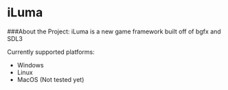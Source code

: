 ﻿# iLuma

###About the Project:
iLuma is a new game framework built off of bgfx and SDL3


Currently supported platforms:
  - Windows
  - Linux
  - MacOS (Not tested yet)